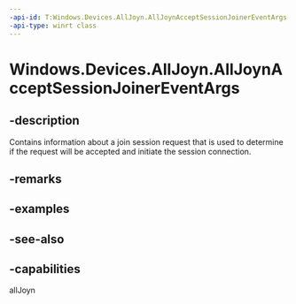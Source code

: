 ```yaml
---
-api-id: T:Windows.Devices.AllJoyn.AllJoynAcceptSessionJoinerEventArgs
-api-type: winrt class
---
```


<!-- Class syntax.
public class AllJoynAcceptSessionJoinerEventArgs : Windows.Devices.AllJoyn.IAllJoynAcceptSessionJoinerEventArgs
-->

# Windows.Devices.AllJoyn.AllJoynAcceptSessionJoinerEventArgs

## -description
Contains information about a join session request that is used to determine if the request will be accepted and initiate the session connection.

## -remarks

## -examples

## -see-also


## -capabilities
allJoyn